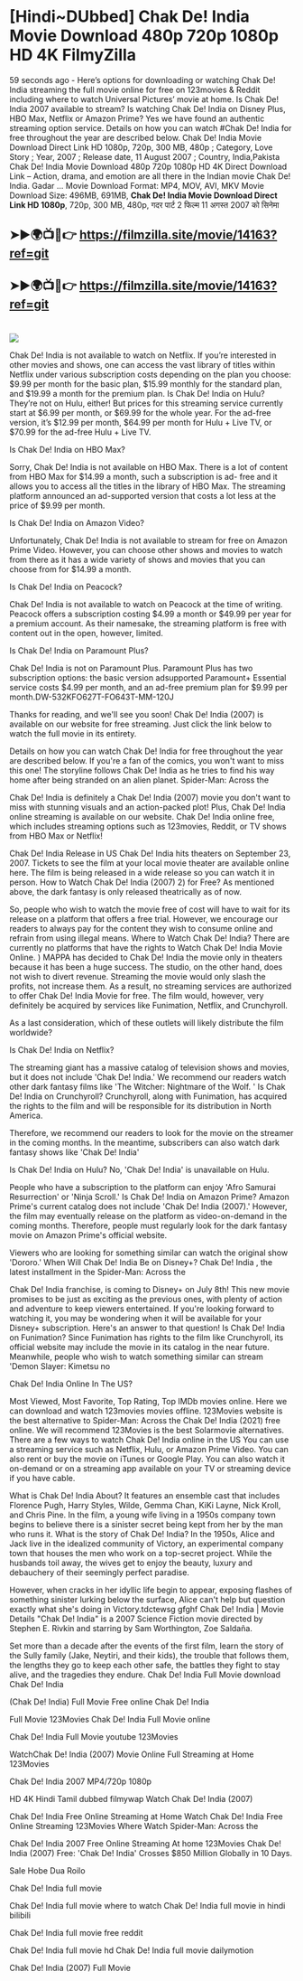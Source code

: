 # [Hindi~DUbbed] Chak De! India Movie Download 480p 720p 1080p HD 4K FilmyZilla


59 seconds ago - Here’s options for downloading or watching Chak De! India streaming the full movie online for free on 123movies & Reddit including where to watch Universal Pictures’ movie at home. Is Chak De! India 2007 available to stream? Is watching Chak De! India on Disney Plus, HBO Max, Netflix or Amazon Prime? Yes we have found an authentic streaming option service. Details on how you can watch #Chak De! India for free throughout the year are described below. Chak De! India Movie Download Direct Link HD 1080p, 720p, 300 MB, 480p ; Category, Love Story ; Year, 2007 ; Release date, 11 August 2007 ; Country, India,Pakista Chak De! India Movie Download 480p 720p 1080p HD 4K Direct Download Link – Action, drama, and emotion are all there in the Indian movie Chak De! India. Gadar ...
Movie Download Format: MP4, MOV, AVI, MKV
Movie Download Size: 496MB, 691MB, **Chak De! India Movie Download Direct Link HD 1080p**, 720p, 300 MB, 480p, गदर पार्ट 2 फिल्म 11 अगस्त 2007 को सिनेमा

## ➤►🌍📺📱👉   https://filmzilla.site/movie/14163?ref=git

## ➤►🌍📺📱👉   https://filmzilla.site/movie/14163?ref=git

#

<img src="https://image.tmdb.org/t/p/w780//2MBkAe0Ce3XcS8PxDW3OOXnIsxF.jpg" />

Chak De! India is not available to watch on Netflix. If you’re interested in other movies and shows, one can access the vast library of titles within Netflix under various subscription costs depending on the plan you choose: $9.99 per month for the basic plan, $15.99 monthly for the standard plan, and $19.99 a month for the premium plan. Is Chak De! India on Hulu? They’re not on Hulu, either! But prices for this streaming service currently start at $6.99 per month, or $69.99 for the whole year. For the ad-free version, it’s $12.99 per month, $64.99 per month for Hulu + Live TV, or $70.99 for the ad-free Hulu + Live TV.

Is Chak De! India on HBO Max?

Sorry, Chak De! India is not available on HBO Max. There is a lot of content from HBO Max for $14.99 a month, such a subscription is ad- free and it allows you to access all the titles in the library of HBO Max. The streaming platform announced an ad-supported version that costs a lot less at the price of $9.99 per month.

Is Chak De! India on Amazon Video?

Unfortunately, Chak De! India is not available to stream for free on Amazon Prime Video. However, you can choose other shows and movies to watch from there as it has a wide variety of shows and movies that you can choose from for $14.99 a month.

Is Chak De! India on Peacock?

Chak De! India is not available to watch on Peacock at the time of writing. Peacock offers a subscription costing $4.99 a month or $49.99 per year for a premium account. As their namesake, the streaming platform is free with content out in the open, however, limited.

Is Chak De! India on Paramount Plus?

Chak De! India is not on Paramount Plus. Paramount Plus has two subscription options: the basic version adsupported Paramount+ Essential service costs $4.99 per month, and an ad-free premium plan for $9.99 per month.DW-532KFO627T-FO643T-MM-120J

Thanks for reading, and we'll see you soon! Chak De! India (2007) is available on our website for free streaming. Just click the link below to watch the full movie in its entirety.

Details on how you can watch Chak De! India for free throughout the year are described below. If you're a fan of the comics, you won't want to miss this one! The storyline follows Chak De! India as he tries to find his way home after being stranded on an alien planet. Spider-Man: Across the

Chak De! India is definitely a Chak De! India (2007) movie you don't want to miss with stunning visuals and an action-packed plot! Plus, Chak De! India online streaming is available on our website. Chak De! India online free, which includes streaming options such as 123movies, Reddit, or TV shows from HBO Max or Netflix!

Chak De! India Release in US Chak De! India hits theaters on September 23, 2007. Tickets to see the film at your local movie theater are available online here. The film is being released in a wide release so you can watch it in person. How to Watch Chak De! India (2007) 2) for Free? As mentioned above, the dark fantasy is only released theatrically as of now.

So, people who wish to watch the movie free of cost will have to wait for its release on a platform that offers a free trial. However, we encourage our readers to always pay for the content they wish to consume online and refrain from using illegal means. Where to Watch Chak De! India? There are currently no platforms that have the rights to Watch Chak De! India Movie Online. ) MAPPA has decided to Chak De! India the movie only in theaters because it has been a huge success. The studio, on the other hand, does not wish to divert revenue. Streaming the movie would only slash the profits, not increase them. As a result, no streaming services are authorized to offer Chak De! India Movie for free. The film would, however, very definitely be acquired by services like Funimation, Netflix, and Crunchyroll.

As a last consideration, which of these outlets will likely distribute the film worldwide?

Is Chak De! India on Netflix?

The streaming giant has a massive catalog of television shows and movies, but it does not include 'Chak De! India.' We recommend our readers watch other dark fantasy films like 'The Witcher: Nightmare of the Wolf. ' Is Chak De! India on Crunchyroll? Crunchyroll, along with Funimation, has acquired the rights to the film and will be responsible for its distribution in North America.

Therefore, we recommend our readers to look for the movie on the streamer in the coming months. In the meantime, subscribers can also watch dark fantasy shows like 'Chak De! India'

Is Chak De! India on Hulu? No, 'Chak De! India' is unavailable on Hulu.

People who have a subscription to the platform can enjoy 'Afro Samurai Resurrection' or 'Ninja Scroll.' Is Chak De! India on Amazon Prime? Amazon Prime's current catalog does not include 'Chak De! India (2007).' However, the film may eventually release on the platform as video-on-demand in the coming months. Therefore, people must regularly look for the dark fantasy movie on Amazon Prime's official website.

Viewers who are looking for something similar can watch the original show 'Dororo.' When Will Chak De! India Be on Disney+? Chak De! India , the latest installment in the Spider-Man: Across the

Chak De! India franchise, is coming to Disney+ on July 8th! This new movie promises to be just as exciting as the previous ones, with plenty of action and adventure to keep viewers entertained. If you're looking forward to watching it, you may be wondering when it will be available for your Disney+ subscription. Here's an answer to that question! Is Chak De! India on Funimation? Since Funimation has rights to the film like Crunchyroll, its official website may include the movie in its catalog in the near future. Meanwhile, people who wish to watch something similar can stream 'Demon Slayer: Kimetsu no

Chak De! India Online In The US?

Most Viewed, Most Favorite, Top Rating, Top IMDb movies online. Here we can download and watch 123movies movies offline. 123Movies website is the best alternative to Spider-Man: Across the Chak De! India (2021) free online. We will recommend 123Movies is the best Solarmovie alternatives. There are a few ways to watch Chak De! India online in the US You can use a streaming service such as Netflix, Hulu, or Amazon Prime Video. You can also rent or buy the movie on iTunes or Google Play. You can also watch it on-demand or on a streaming app available on your TV or streaming device if you have cable.

What is Chak De! India About? It features an ensemble cast that includes Florence Pugh, Harry Styles, Wilde, Gemma Chan, KiKi Layne, Nick Kroll, and Chris Pine. In the film, a young wife living in a 1950s company town begins to believe there is a sinister secret being kept from her by the man who runs it. What is the story of Chak De! India? In the 1950s, Alice and Jack live in the idealized community of Victory, an experimental company town that houses the men who work on a top-secret project. While the husbands toil away, the wives get to enjoy the beauty, luxury and debauchery of their seemingly perfect paradise.

However, when cracks in her idyllic life begin to appear, exposing flashes of something sinister lurking below the surface, Alice can't help but question exactly what she's doing in Victory.tdctewsg gfghf Chak De! India | Movie Details "Chak De! India" is a 2007 Science Fiction movie directed by Stephen E. Rivkin and starring by Sam Worthington, Zoe Saldaña.

Set more than a decade after the events of the first film, learn the story of the Sully family (Jake, Neytiri, and their kids), the trouble that follows them, the lengths they go to keep each other safe, the battles they fight to stay alive, and the tragedies they endure. Chak De! India Full Movie download Chak De! India

(Chak De! India) Full Movie Free online Chak De! India

Full Movie 123Movies Chak De! India Full Movie online

Chak De! India Full Movie youtube 123Movies

WatchChak De! India (2007) Movie Online Full Streaming at Home 123Movies

Chak De! India 2007 MP4/720p 1080p

HD 4K Hindi Tamil dubbed filmywap Watch Chak De! India (2007)

Chak De! India Free Online Streaming at Home Watch Chak De! India Free Online Streaming 123Movies Where Watch Spider-Man: Across the

Chak De! India 2007 Free Online Streaming At home 123Movies Chak De! India (2007) Free: 'Chak De! India' Crosses $850 Million Globally in 10 Days.

Sale Hobe Dua Roilo

Chak De! India full movie

Chak De! India full movie where to watch Chak De! India full movie in hindi bilibili

Chak De! India full movie free reddit

Chak De! India full movie hd Chak De! India full movie dailymotion

Chak De! India (2007) Full Movie